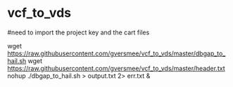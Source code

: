 # vcf_to_vds

#need to import the project key and the cart files

wget https://raw.githubusercontent.com/gversmee/vcf_to_vds/master/dbgap_to_hail.sh
wget https://raw.githubusercontent.com/gversmee/vcf_to_vds/master/header.txt
nohup ./dbgap_to_hail.sh > output.txt 2> err.txt &

